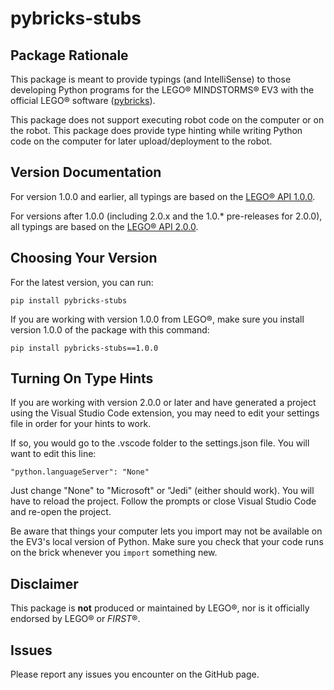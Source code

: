 # pybricks-stubs

## Package Rationale

This package is meant to provide typings (and IntelliSense) to those developing Python programs for the LEGO&reg; MINDSTORMS&reg; EV3 with the official LEGO&reg; software ([pybricks](https://education.lego.com/en-us/support/mindstorms-ev3/python-for-ev3)).

This package does not support executing robot code on the computer or on the robot. This package does provide type hinting while writing Python code on the computer for later upload/deployment to the robot.

## Version Documentation

For version 1.0.0 and earlier, all typings are based on the [LEGO&reg; API 1.0.0](https://le-www-live-s.legocdn.com/sc/media/files/ev3-micropython/ev3micropythonv100-71d3f28c59a1e766e92a59ff8500818e.pdf).

For versions after 1.0.0 (including 2.0.x and the 1.0.* pre-releases for 2.0.0), all typings are based on the [LEGO&reg; API 2.0.0](https://pybricks.github.io/ev3-micropython/).

## Choosing Your Version

For the latest version, you can run:

`pip install pybricks-stubs`

If you are working with version 1.0.0 from LEGO&reg;, make sure you install version 1.0.0 of the package with this command:

`pip install pybricks-stubs==1.0.0`

## Turning On Type Hints

If you are working with version 2.0.0 or later and have generated a project using the Visual Studio Code extension, you may need to edit your settings file in order for your hints to work.

If so, you would go to the .vscode folder to the settings.json file. You will want to edit this line:

    "python.languageServer": "None"

Just change "None" to "Microsoft" or "Jedi" (either should work). You will have to reload the project. Follow the prompts or close Visual Studio Code and re-open the project.

Be aware that things your computer lets you import may not be available on the EV3's local version of Python. Make sure you check that your code runs on the brick whenever you `import` something new.

## Disclaimer

This package is **not** produced or maintained by LEGO&reg;, nor is it officially endorsed by LEGO&reg; or *FIRST*&reg;.

## Issues

Please report any issues you encounter on the GitHub page.
